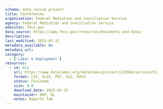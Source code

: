 ```yaml
---
schema: data_rescue_project 
title: Conferences
organization: Federal Mediation and Conciliation Service
agency: Federal Mediation and Conciliation Service
websites: fmcs.gov
data_source: https://www.fmcs.gov/resources/documents-and-data/
description: 
last_modified: 2025-03-31
metadata_available: No
metadata_url: 
category:
  - ['Labor & Employment'] 
resources:
  - id: 652
    url: https://www.datalumos.org/datalumos/project/223064/version/V1/view
    format: CSV, XLSX, PDF, XLS, DOCX
    status: Finished
    size: 0.0
    download_date: 2025-03-15
    maintainer: DRP, DL
    notes: Reports Tab
---
```

